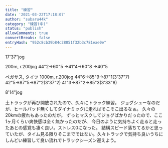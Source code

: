 ```yaml
---
title: "練習"
date: '2021-03-22T17:18:07'
author: "subaru44k"
category: "練習(中)"
status: "publish"
allowComments: true
convertBreaks: false
entryHash: "952c8cb39b84c28051f32b3c781eae0e"
---
```

17'37"jog

200m, r.200jog
44"2→60"5
→41"4→60"8
→40"5

ペガサス, タイツ
1000m, r.200jog
44"6→85"9→87"1(3'37"7)
42"5→87"5→87"2(3'37"2)
41"3→87"2→85"3(3'33"8)

8'14"jog

土トラックが再び開放されたので、久々にトラック練習。
ジョグシューなのだが、ヒールパッド無くしてダイナミックに走ればそこそこ出るなぁ。
久々の20kmの疲れもあったのだが。
ずっとマスクしてジョグばかりだったので、ここ1ヶ月くらい爽快感は全く無かったのだが、
今日のように気持ちよく走ると走ったあとの感覚も凄く良い。ストレス0になった。
結構スピード落ちてるかと思っていたが、タイム見る限りそこまでではない。久々トラックで気持ち良いうちにしんどい練習して良い流れでトラックシーズン迎えよう。
